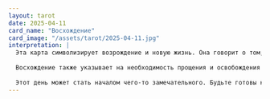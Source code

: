 ```yaml
---
layout: tarot
date: 2025-04-11
card_name: "Восхождение"
card_image: "/assets/tarot/2025-04-11.jpg"
interpretation: |
  Эта карта символизирует возрождение и новую жизнь. Она говорит о том, что в вашей жизни наступает период обновления, когда старые проблемы и негативные ситуации остаются позади. Сегодня вы можете почувствовать, как в вас пробуждается новая энергия, готовая к действию. Это время, когда вы можете начать что-то новое, будь то проект, отношения или даже новый образ жизни.
  
  Восхождение также указывает на необходимость прощения и освобождения от старых обид. Возможно, пришло время оставить в прошлом то, что вас тяготит, и открыть свое сердце для новых возможностей. Позвольте себе отпустить все, что мешает вашему развитию, и принимайте изменения с открытыми объятиями.
  
  Этот день может стать началом чего-то замечательного. Будьте готовы к переменам и не бойтесь рисковать. Вы обладаете силой, чтобы преодолеть любые преграды и добиться успеха. Позвольте себе быть смелыми и уверенными в своих действиях. Восхождение — это не только о том, чтобы подняться на новый уровень, но и о том, чтобы принять свою истинную сущность и следовать своим желаниям.
---
```

